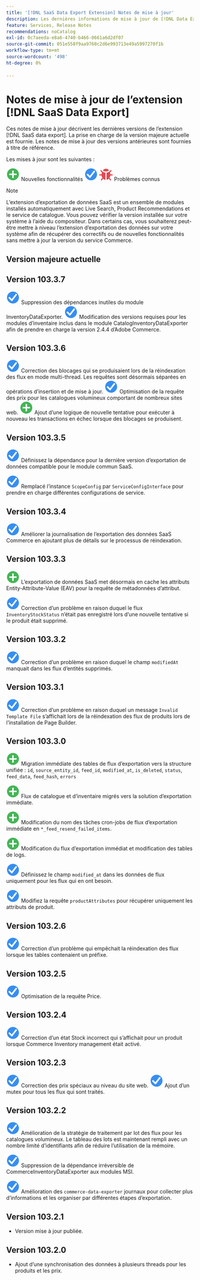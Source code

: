 ```yaml
---
title: '[!DNL SaaS Data Export Extension] Notes de mise à jour'
description: Les dernières informations de mise à jour de [!DNL Data Export Extension] pour Adobe Commerce.
feature: Services, Release Notes
recommendations: noCatalog
exl-id: 0c7aeeda-e8a6-4740-b466-0661a6d2df07
source-git-commit: 051e558f9aa9760c2d6e993713e49a5997270f1b
workflow-type: tm+mt
source-wordcount: '498'
ht-degree: 0%

---
```


# Notes de mise à jour de l’extension [!DNL SaaS Data Export]

Ces notes de mise à jour décrivent les dernières versions de l’extension [!DNL SaaS data export]. La prise en charge de la version majeure actuelle est fournie. Les notes de mise à jour des versions antérieures sont fournies à titre de référence.

Les mises à jour sont les suivantes :

![New](../assets/new.svg) Nouvelles fonctionnalités
![ Correctifs et améliorations ](../assets/fix.svg)
![Bug](../assets/bug.svg) Problèmes connus


>[!NOTE]
>
>L’extension d’exportation de données SaaS est un ensemble de modules installés automatiquement avec Live Search, Product Recommendations et le service de catalogue. Vous pouvez vérifier la version installée sur votre système à l’aide du compositeur. Dans certains cas, vous souhaiterez peut-être mettre à niveau l’extension d’exportation des données sur votre système afin de récupérer des correctifs ou de nouvelles fonctionnalités sans mettre à jour la version du service Commerce.

## Version majeure actuelle

## Version 103.3.7

![Fix](../assets/fix.svg) Suppression des dépendances inutiles du module InventoryDataExporter.
![Correctif](../assets/fix.svg) Modification des versions requises pour les modules d’inventaire inclus dans le module CatalogInventoryDataExporter afin de prendre en charge la version 2.4.4 d’Adobe Commerce.

## Version 103.3.6

![Fix](../assets/fix.svg) Correction des blocages qui se produisaient lors de la réindexation des flux en mode multi-thread. Les requêtes sont désormais séparées en opérations d’insertion et de mise à jour.
![Fix](../assets/fix.svg) Optimisation de la requête des prix pour les catalogues volumineux comportant de nombreux sites web.
![Nouveau](../assets/new.svg) Ajout d’une logique de nouvelle tentative pour exécuter à nouveau les transactions en échec lorsque des blocages se produisent.

## Version 103.3.5

![Correctif](../assets/fix.svg) Définissez la dépendance pour la dernière version d’exportation de données compatible pour le module commun SaaS.

![Fix](../assets/fix.svg) Remplacé l’instance `ScopeConfig` par `ServiceConfigInterface` pour prendre en charge différentes configurations de service.

## Version 103.3.4

![Correctif](../assets/fix.svg) Améliorer la journalisation de l’exportation des données SaaS Commerce en ajoutant plus de détails sur le processus de réindexation.

## Version 103.3.3

![New](../assets/new.svg) L’exportation de données SaaS met désormais en cache les attributs Entity-Attribute-Value (EAV) pour la requête de métadonnées d’attribut.

![Correctif](../assets/fix.svg) Correction d’un problème en raison duquel le flux `InventoryStockStatus` n’était pas enregistré lors d’une nouvelle tentative si le produit était supprimé.

## Version 103.3.2

![Correctif](../assets/fix.svg) Correction d’un problème en raison duquel le champ `modifiedAt` manquait dans les flux d’entités supprimés.

## Version 103.3.1

![Correctif](../assets/fix.svg) Correction d’un problème en raison duquel un message `Invalid Template File` s’affichait lors de la réindexation des flux de produits lors de l’installation de Page Builder.

## Version 103.3.0

![New](../assets/new.svg) Migration immédiate des tables de flux d’exportation vers la structure unifiée :
`id`, `source_entity_id`, `feed_id`, `modified_at`, `is_deleted`, `status`, `feed_data`, `feed_hash`, `errors`

![Nouveau](../assets/new.svg) Flux de catalogue et d’inventaire migrés vers la solution d’exportation immédiate.

![Nouveau](../assets/new.svg) Modification du nom des tâches cron-jobs de flux d’exportation immédiate en `*_feed_resend_failed_items`.

![Nouveau](../assets/new.svg) Modification du flux d’exportation immédiat et modification des tables de logs.

![Correctif](../assets/fix.svg) Définissez le champ `modified_at` dans les données de flux uniquement pour les flux qui en ont besoin.

![Fix](../assets/fix.svg) Modifiez la requête `productAttributes` pour récupérer uniquement les attributs de produit.

## Version 103.2.6

![Correctif](../assets/fix.svg) Correction d’un problème qui empêchait la réindexation des flux lorsque les tables contenaient un préfixe.

## Version 103.2.5

![Fix](../assets/fix.svg) Optimisation de la requête Price.

## Version 103.2.4

![Correctif](../assets/fix.svg) Correction d’un état Stock incorrect qui s’affichait pour un produit lorsque Commerce Inventory management était activé.

## Version 103.2.3

![Correctif](../assets/fix.svg) Correction des prix spéciaux au niveau du site web.
![Correctif](../assets/fix.svg) Ajout d’un mutex pour tous les flux qui sont traités.


## Version 103.2.2

![Correctif](../assets/fix.svg) Amélioration de la stratégie de traitement par lot des flux pour les catalogues volumineux. Le tableau des lots est maintenant rempli avec un nombre limité d’identifiants afin de réduire l’utilisation de la mémoire.

![Fix](../assets/fix.svg) Suppression de la dépendance irréversible de CommerceInventoryDataExporter aux modules MSI.

![Correctif](../assets/fix.svg) Amélioration des `commerce-data-exporter` journaux pour collecter plus d’informations et les organiser par différentes étapes d’exportation.

## Version 103.2.1

- Version mise à jour publiée.

## Version 103.2.0

- Ajout d’une synchronisation des données à plusieurs threads pour les produits et les prix.
